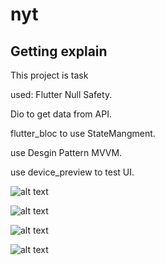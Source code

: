# nyt


## Getting explain

This project is task 

used:
Flutter Null Safety.

Dio to get data from API.

flutter_bloc to use StateMangment.

use Desgin Pattern MVVM.

use device_preview to test UI.

![alt text](https://github.com/amrabdelrhman423/ntyTask/blob/master/screenShot/1.jpg)

![alt text](https://github.com/amrabdelrhman423/ntyTask/blob/master/screenShot/2.jpg)

![alt text](https://github.com/amrabdelrhman423/ntyTask/blob/master/screenShot/3.jpg)

![alt text](https://github.com/amrabdelrhman423/ntyTask/blob/master/screenShot/4.jpg)




